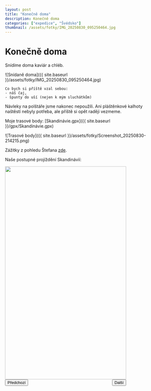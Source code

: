 ```yaml
---
layout: post
title: "Konečně doma"
description: Konečně doma
categories: ["expedice", "Švédsko"]
thumbnail: /assets/fotky/IMG_20250830_095250464.jpg
---
```


# Konečně doma

Snídíme doma kaviár a chléb.

![Snídaně doma]({{ site.baseurl }}/assets/fotky/IMG_20250830_095250464.jpg)

    Co bych si příště vzal sebou:
    - náš čaj,
    - špunty do uší (nejen k mým sluchátkům)

Návleky na polštáře jsme nakonec nepoužili. Ani pláštěnkové kalhoty naštěstí nebyly potřeba, ale příště si opět raději vezmeme. 

Moje trasové body: [Skandinávie.gpx]({{ site.baseurl }}/gpx/Skandinávie.gpx)

![Trasové body]({{ site.baseurl }}/assets/fotky/Screenshot_20250830-214215.png)

Zážitky z pohledu Štefana [zde](https://wildnorthernkayakingadventures.com/2025/08/07/2025-08_nur-noch-gen-nord/).

Naše postupné projíždění Skandinávií:

<div id="gallery">
  <img id="rotating-img" src="{{ site.baseurl }}/assets/fotky/Screenshot_20250811-150530.png" width="400" height="700">
  <br>
  <div style="display: flex; justify-content: space-between; width: 400px;">
    <button onclick="prevImg()">Předchozí</button>
    <button onclick="nextImg()">Další</button>
  </div>
</div>

<script>
const path = "{{ site.baseurl }}/assets/fotky/";

const images = [
  "Screenshot_20250811-150530.png",
  "Screenshot_20250816-120758.png",
  "Screenshot_20250820-154454.png",
  "Screenshot_20250830-214215.png"
];

let idx = 0;

function showImg() {
    document.getElementById('rotating-img').src = path + images[idx];
}

function prevImg() {
    idx -= 1;
    if (idx < 0) idx = 0;
    showImg();
}

function nextImg() {
    idx = idx + 1;
    if (idx >= images.length) idx = images.length - 1;
    showImg();
}
</script>
